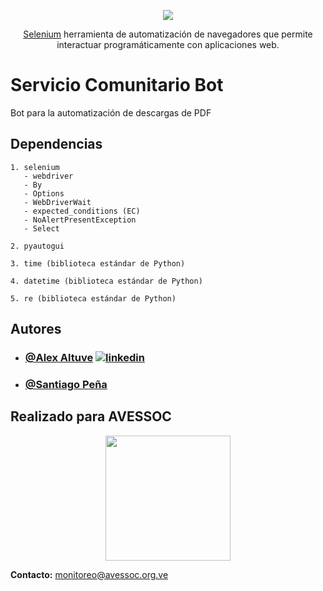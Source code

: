 <p align="center">
  <a href="https://www.selenium.dev/" target="blank"><img src="https://user-images.githubusercontent.com/81525051/139523956-a7c63ef9-9960-4f1e-b442-e89f6db97c60.png"/></a>
</p>



  <p align="center"><a href="https://www.selenium.dev/" target="_blank">Selenium</a> herramienta de automatización de navegadores que permite interactuar programáticamente con aplicaciones web.</p>
    <p align="center">


# Servicio Comunitario Bot

Bot para la automatización de descargas de PDF

## Dependencias
```
1. selenium
   - webdriver
   - By
   - Options
   - WebDriverWait
   - expected_conditions (EC)
   - NoAlertPresentException
   - Select

2. pyautogui

3. time (biblioteca estándar de Python)

4. datetime (biblioteca estándar de Python)

5. re (biblioteca estándar de Python)
```

## Autores

- ### [@Alex Altuve](https://github.com/Alex-Altuve)  [![linkedin](https://img.shields.io/badge/linkedin-0A66C2?style=for-the-badge&logo=linkedin&logoColor=white)](https://www.linkedin.com/in/alex-altuve-delgado-b1a212288/)

- ### [@Santiago Peña](https://github.com/Handleinchain) 

## Realizado para AVESSOC

<p align="center">
  <a href="http://nestjs.com/" target="blank"><img src="https://avessoc.org.ve/wp-content/uploads/2017/06/Logo-Avessoc-peque.png" width=200 /></a>
</p>

**Contacto:** monitoreo@avessoc.org.ve
